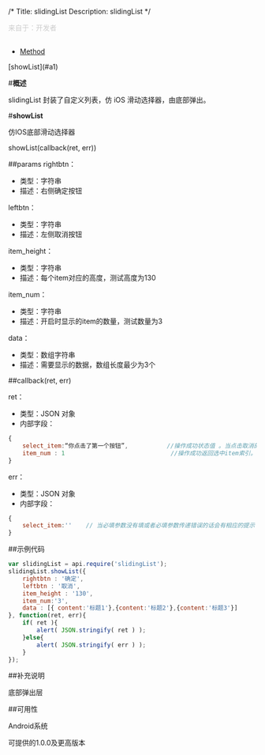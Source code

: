 /*
Title: slidingList
Description: slidingList
*/

<p style="color: #ccc;margin-bottom: 30px;">来自于：开发者</p>

<ul id="tab" class="clearfix">
	<li class="active"><a href="#method-content">Method</a></li>
</ul>
<div id="method-content">

<div class="outline">
[showList](#a1)

</div>

#**概述**

slidingList 封装了自定义列表，仿 iOS 滑动选择器，由底部弹出。 

#**showList**<div id="a1"></div>

仿IOS底部滑动选择器

showList(callback(ret, err))

##params
rightbtn：

- 类型：字符串
- 描述：右侧确定按钮

leftbtn：

- 类型：字符串
- 描述：左侧取消按钮

item_height：

- 类型：字符串
- 描述：每个item对应的高度，测试高度为130

item_num：

- 类型：字符串
- 描述：开启时显示的item的数量，测试数量为3

data：

- 类型：数组字符串
- 描述：需要显示的数据，数组长度最少为3个

##callback(ret, err)

ret：

- 类型：JSON 对象
- 内部字段：

```js
{
	select_item:“你点击了第一个按钮”,           //操作成功状态值 。当点击取消的时候 返回值为“取消”
	item_num : 1                              //操作成功返回选中item索引。
}
```

err：

- 类型：JSON 对象
- 内部字段：

```js
{
    select_item:''    // 当必填参数没有填或者必填参数传递错误的话会有相应的提示 比如 '数量少于三个' '缺少参数'
}
```

##示例代码

```js
var slidingList = api.require('slidingList');
slidingList.showList({
	rightbtn : '确定', 
	leftbtn : '取消',
	item_height : '130',
	item_num:'3',
	data : [{ content:'标题1'},{content:'标题2'},{content:'标题3'}]
}, function(ret, err){		
    if( ret ){
        alert( JSON.stringify( ret ) );
    }else{
        alert( JSON.stringify( err ) );
    }
});
```

##补充说明

底部弹出层

##可用性

Android系统

可提供的1.0.0及更高版本

